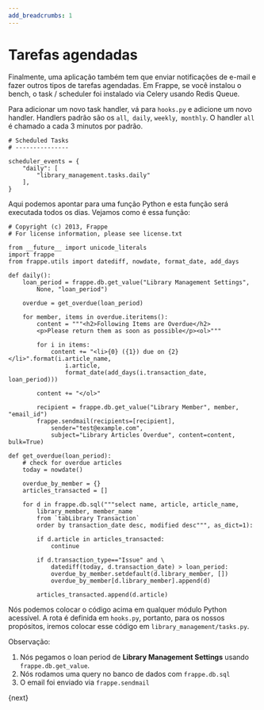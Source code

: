 ```yaml
---
add_breadcrumbs: 1
---
```

# Tarefas agendadas

Finalmente, uma aplicação também tem que enviar notificações de e-mail e fazer outros tipos de tarefas agendadas. Em Frappe, se você instalou o bench, o task / scheduler foi instalado via Celery usando Redis Queue.

Para adicionar um novo task handler, vá para `hooks.py` e adicione um novo handler. Handlers padrão são os `all`,` daily`, `weekly`,` monthly`. O handler `all` é chamado a cada 3 minutos por padrão.

	# Scheduled Tasks
	# ---------------

	scheduler_events = {
		"daily": [
			"library_management.tasks.daily"
		],
	}

Aqui podemos apontar para uma função Python e esta função será executada todos os dias. Vejamos como é essa função:

	# Copyright (c) 2013, Frappe
	# For license information, please see license.txt

	from __future__ import unicode_literals
	import frappe
	from frappe.utils import datediff, nowdate, format_date, add_days

	def daily():
		loan_period = frappe.db.get_value("Library Management Settings",
			None, "loan_period")

		overdue = get_overdue(loan_period)

		for member, items in overdue.iteritems():
			content = """<h2>Following Items are Overdue</h2>
			<p>Please return them as soon as possible</p><ol>"""

			for i in items:
				content += "<li>{0} ({1}) due on {2}</li>".format(i.article_name,
					i.article,
					format_date(add_days(i.transaction_date, loan_period)))

			content += "</ol>"

			recipient = frappe.db.get_value("Library Member", member, "email_id")
			frappe.sendmail(recipients=[recipient],
				sender="test@example.com",
				subject="Library Articles Overdue", content=content, bulk=True)

	def get_overdue(loan_period):
		# check for overdue articles
		today = nowdate()

		overdue_by_member = {}
		articles_transacted = []

		for d in frappe.db.sql("""select name, article, article_name,
			library_member, member_name
			from `tabLibrary Transaction`
			order by transaction_date desc, modified desc""", as_dict=1):

			if d.article in articles_transacted:
				continue

			if d.transaction_type=="Issue" and \
				datediff(today, d.transaction_date) > loan_period:
				overdue_by_member.setdefault(d.library_member, [])
				overdue_by_member[d.library_member].append(d)

			articles_transacted.append(d.article)

Nós podemos colocar o código acima em qualquer módulo Python acessível. A rota é definida em `hooks.py`, portanto, para os nossos propósitos, iremos colocar esse código em `library_management/tasks.py`.

Observação:

1. Nós pegamos o loan period de **Library Management Settings** usando `frappe.db.get_value`.
1. Nós rodamos uma query no banco de dados com `frappe.db.sql`
1. O email foi enviado via `frappe.sendmail`

{next}

